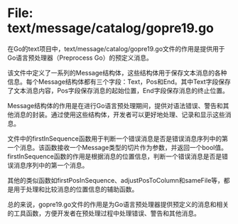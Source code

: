 # File: text/message/catalog/gopre19.go

在Go的text项目中，text/message/catalog/gopre19.go文件的作用是提供用于Go语言预处理器（Preprocess Go）的预定义消息。

该文件中定义了一系列的Message结构体，这些结构体用于保存文本消息的各种信息。每个Message结构体都有三个字段：Text，Pos和End。其中Text字段保存了文本消息内容，Pos字段保存消息的起始位置，End字段保存消息的终止位置。

Message结构体的作用是在进行Go语言预处理期间，提供对语法错误、警告和其他消息的封装。通过使用这些结构体，开发者可以更好地处理、记录和显示这些消息。

文件中的firstInSequence函数用于判断一个错误消息是否是错误消息序列中的第一个消息。该函数接收一个Message类型的切片作为参数，并返回一个bool值。firstInSequence函数的作用是根据消息的位置信息，判断一个错误消息是否是错误消息序列中的第一个消息。

其他的类似函数如firstPosInSequence、adjustPosToColumn和sameFile等，都是用于处理和比较消息的位置信息的辅助函数。

总的来说，gopre19.go文件的作用是为Go语言预处理器提供预定义的消息和相关的工具函数，方便开发者在预处理过程中处理错误、警告和其他消息。

